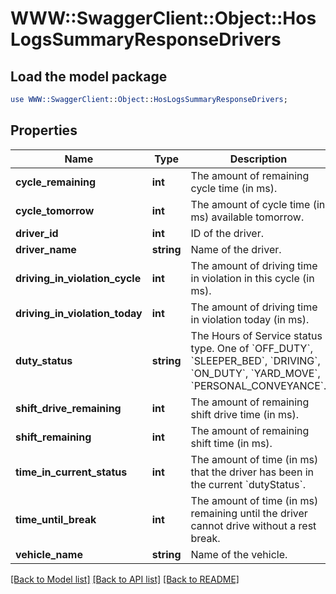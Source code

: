 # WWW::SwaggerClient::Object::HosLogsSummaryResponseDrivers

## Load the model package
```perl
use WWW::SwaggerClient::Object::HosLogsSummaryResponseDrivers;
```

## Properties
Name | Type | Description | Notes
------------ | ------------- | ------------- | -------------
**cycle_remaining** | **int** | The amount of remaining cycle time (in ms). | [optional] 
**cycle_tomorrow** | **int** | The amount of cycle time (in ms) available tomorrow. | [optional] 
**driver_id** | **int** | ID of the driver. | [optional] 
**driver_name** | **string** | Name of the driver. | [optional] 
**driving_in_violation_cycle** | **int** | The amount of driving time in violation in this cycle (in ms). | [optional] 
**driving_in_violation_today** | **int** | The amount of driving time in violation today (in ms). | [optional] 
**duty_status** | **string** | The Hours of Service status type. One of &#x60;OFF_DUTY&#x60;, &#x60;SLEEPER_BED&#x60;, &#x60;DRIVING&#x60;, &#x60;ON_DUTY&#x60;, &#x60;YARD_MOVE&#x60;, &#x60;PERSONAL_CONVEYANCE&#x60;. | [optional] 
**shift_drive_remaining** | **int** | The amount of remaining shift drive time (in ms). | [optional] 
**shift_remaining** | **int** | The amount of remaining shift time (in ms). | [optional] 
**time_in_current_status** | **int** | The amount of time (in ms) that the driver has been in the current &#x60;dutyStatus&#x60;. | [optional] 
**time_until_break** | **int** | The amount of time (in ms) remaining until the driver cannot drive without a rest break. | [optional] 
**vehicle_name** | **string** | Name of the vehicle. | [optional] 

[[Back to Model list]](../README.md#documentation-for-models) [[Back to API list]](../README.md#documentation-for-api-endpoints) [[Back to README]](../README.md)



